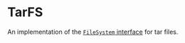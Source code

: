 # TarFS

An implementation of the [`FileSystem` interface](https://godoc.org/github.com/kr/fs#FileSystem) for tar files.
